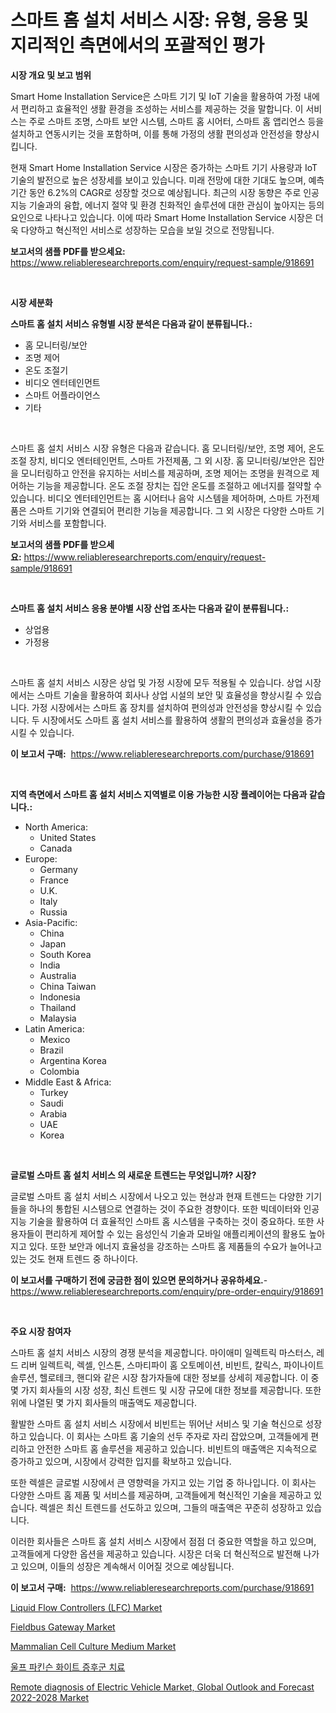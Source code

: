 <p><h1>스마트 홈 설치 서비스 시장: 유형, 응용 및 지리적인 측면에서의 포괄적인 평가</h1></p><p><strong>시장 개요 및 보고 범위</strong></p>
<p><p>Smart Home Installation Service은 스마트 기기 및 IoT 기술을 활용하여 가정 내에서 편리하고 효율적인 생활 환경을 조성하는 서비스를 제공하는 것을 말합니다. 이 서비스는 주로 스마트 조명, 스마트 보안 시스템, 스마트 홈 시어터, 스마트 홈 앱리언스 등을 설치하고 연동시키는 것을 포함하며, 이를 통해 가정의 생활 편의성과 안전성을 향상시킵니다.</p><p>현재 Smart Home Installation Service 시장은 증가하는 스마트 기기 사용량과 IoT 기술의 발전으로 높은 성장세를 보이고 있습니다. 미래 전망에 대한 기대도 높으며, 예측 기간 동안 6.2%의 CAGR로 성장할 것으로 예상됩니다. 최근의 시장 동향은 주로 인공지능 기술과의 융합, 에너지 절약 및 환경 친화적인 솔루션에 대한 관심이 높아지는 등의 요인으로 나타나고 있습니다. 이에 따라 Smart Home Installation Service 시장은 더욱 다양하고 혁신적인 서비스로 성장하는 모습을 보일 것으로 전망됩니다.</p></p>
<p><strong>보고서의 샘플 PDF를 받으세요:</strong> <a href="https://www.reliableresearchreports.com/enquiry/request-sample/918691">https://www.reliableresearchreports.com/enquiry/request-sample/918691</a></p>
<p>&nbsp;</p>
<p><strong>시장 세분화</strong></p>
<p><strong>스마트 홈 설치 서비스 유형별 시장 분석은 다음과 같이 분류됩니다.:</strong></p>
<p><ul><li>홈 모니터링/보안</li><li>조명 제어</li><li>온도 조절기</li><li>비디오 엔터테인먼트</li><li>스마트 어플라이언스</li><li>기타</li></ul></p>
<p>&nbsp;</p>
<p><p>스마트 홈 설치 서비스 시장 유형은 다음과 같습니다. 홈 모니터링/보안, 조명 제어, 온도 조절 장치, 비디오 엔터테인먼트, 스마트 가전제품, 그 외 시장. 홈 모니터링/보안은 집안을 모니터링하고 안전을 유지하는 서비스를 제공하며, 조명 제어는 조명을 원격으로 제어하는 기능을 제공합니다. 온도 조절 장치는 집안 온도를 조절하고 에너지를 절약할 수 있습니다. 비디오 엔터테인먼트는 홈 시어터나 음악 시스템을 제어하며, 스마트 가전제품은 스마트 기기와 연결되어 편리한 기능을 제공합니다. 그 외 시장은 다양한 스마트 기기와 서비스를 포함합니다.</p></p>
<p><strong>보고서의 샘플 PDF를 받으세요:</strong>&nbsp;<a href="https://www.reliableresearchreports.com/enquiry/request-sample/918691">https://www.reliableresearchreports.com/enquiry/request-sample/918691</a></p>
<p>&nbsp;</p>
<p><strong> 스마트 홈 설치 서비스 응용 분야별 시장 산업 조사는 다음과 같이 분류됩니다.:</strong></p>
<p><ul><li>상업용</li><li>가정용</li></ul></p>
<p>&nbsp;</p>
<p><p>스마트 홈 설치 서비스 시장은 상업 및 가정 시장에 모두 적용될 수 있습니다. 상업 시장에서는 스마트 기술을 활용하여 회사나 상업 시설의 보안 및 효율성을 향상시킬 수 있습니다. 가정 시장에서는 스마트 홈 장치를 설치하여 편의성과 안전성을 향상시킬 수 있습니다. 두 시장에서도 스마트 홈 설치 서비스를 활용하여 생활의 편의성과 효율성을 증가시킬 수 있습니다. </p></p>
<p><strong>이 보고서 구매:</strong>&nbsp; <a href="https://www.reliableresearchreports.com/purchase/918691">https://www.reliableresearchreports.com/purchase/918691</a></p>
<p>&nbsp;</p>
<p><strong>지역 측면에서 스마트 홈 설치 서비스 지역별로 이용 가능한 시장 플레이어는 다음과 같습니다.:</strong></p>
<p><ul>
    <li>
        North America:
        <ul>
            <li>United States</li>
            <li>Canada</li>
        </ul>
    </li>
    <li>
        Europe:
        <ul>
            <li>Germany</li>
            <li>France</li>
            <li>U.K.</li>
            <li>Italy</li>
            <li>Russia</li>
        </ul>
    </li>
    <li>
        Asia-Pacific:
        <ul>
            <li>China</li>
            <li>Japan</li>
            <li>South Korea</li>
            <li>India</li>
            <li>Australia</li>
            <li>China Taiwan</li>
            <li>Indonesia</li>
            <li>Thailand</li>
            <li>Malaysia</li>
        </ul>
    </li>
    <li>
        Latin America:
        <ul>
            <li>Mexico</li>
            <li>Brazil</li>
            <li>Argentina Korea</li>
            <li>Colombia</li>
        </ul>
    </li>
    <li>
        Middle East & Africa:
        <ul>
            <li>Turkey</li>
            <li>Saudi</li>
            <li>Arabia</li>
            <li>UAE</li>
            <li>Korea</li>
        </ul>
    </li>
    </ul></p>
<p>&nbsp;</p>
<p><strong>글로벌 스마트 홈 설치 서비스 의 새로운 트렌드는 무엇입니까? 시장?</strong></p>
<p><p>글로벌 스마트 홈 설치 서비스 시장에서 나오고 있는 현상과 현재 트렌드는 다양한 기기들을 하나의 통합된 시스템으로 연결하는 것이 주요한 경향이다. 또한 빅데이터와 인공지능 기술을 활용하여 더 효율적인 스마트 홈 시스템을 구축하는 것이 중요하다. 또한 사용자들이 편리하게 제어할 수 있는 음성인식 기술과 모바일 애플리케이션의 활용도 높아지고 있다. 또한 보안과 에너지 효율성을 강조하는 스마트 홈 제품들의 수요가 늘어나고 있는 것도 현재 트렌드 중 하나이다.</p></p>
<p><strong>이 보고서를 구매하기 전에 궁금한 점이 있으면 문의하거나 공유하세요.</strong>- <a href="https://www.reliableresearchreports.com/enquiry/pre-order-enquiry/918691">https://www.reliableresearchreports.com/enquiry/pre-order-enquiry/918691</a></p>
<p>&nbsp;</p>
<p><strong>주요 시장 참여자</strong></p>
<p><p>스마트 홈 설치 서비스 시장의 경쟁 분석을 제공합니다. 마이애미 일렉트릭 마스터스, 레드 리버 일렉트릭, 렉셀, 인스톤, 스마티파이 홈 오토메이션, 비빈트, 칼릭스, 파이나이트 솔루션, 헬로테크, 핸디와 같은 시장 참가자들에 대한 정보를 상세히 제공합니다. 이 중 몇 가지 회사들의 시장 성장, 최신 트렌드 및 시장 규모에 대한 정보를 제공합니다. 또한 위에 나열된 몇 가지 회사들의 매출액도 제공합니다.</p><p>활발한 스마트 홈 설치 서비스 시장에서 비빈트는 뛰어난 서비스 및 기술 혁신으로 성장하고 있습니다. 이 회사는 스마트 홈 기술의 선두 주자로 자리 잡았으며, 고객들에게 편리하고 안전한 스마트 홈 솔루션을 제공하고 있습니다. 비빈트의 매출액은 지속적으로 증가하고 있으며, 시장에서 강력한 입지를 확보하고 있습니다.</p><p>또한 렉셀은 글로벌 시장에서 큰 영향력을 가지고 있는 기업 중 하나입니다. 이 회사는 다양한 스마트 홈 제품 및 서비스를 제공하며, 고객들에게 혁신적인 기술을 제공하고 있습니다. 렉셀은 최신 트렌드를 선도하고 있으며, 그들의 매출액은 꾸준히 성장하고 있습니다.</p><p>이러한 회사들은 스마트 홈 설치 서비스 시장에서 점점 더 중요한 역할을 하고 있으며, 고객들에게 다양한 옵션을 제공하고 있습니다. 시장은 더욱 더 혁신적으로 발전해 나가고 있으며, 이들의 성장은 계속해서 이어질 것으로 예상됩니다.</p></p>
<p><strong>이 보고서 구매:</strong>&nbsp;&nbsp;<a href="https://www.reliableresearchreports.com/purchase/918691">https://www.reliableresearchreports.com/purchase/918691</a></p>
<p><p><a href="https://github.com/ashepherd82/Market-Research-Report-List-3/blob/main/liquid-flow-controllers-lfc-market.md">Liquid Flow Controllers (LFC) Market</a></p><p><a href="https://github.com/irfadac/Market-Research-Report-List-2/blob/main/fieldbus-gateway-market.md">Fieldbus Gateway Market</a></p><p><a href="https://view.publitas.com/reportprime-1/mammalian-cell-culture-medium-market-provides-detailed-segmentation-of-this-market-based-on-type-application-and-region-and-forecast-for-the-period-from-2024-2031/">Mammalian Cell Culture Medium Market</a></p><p><a href="https://medium.com/@jguiamba/%EC%9A%B8%ED%94%84-%ED%8C%8C%ED%82%A8%EC%8A%A8-%ED%99%94%EC%9D%B4%ED%8A%B8-%EC%A6%9D%ED%9B%84%EA%B5%B0-%EC%B9%98%EB%A3%8C-%EC%8B%9C%EC%9E%A5-%EC%8B%9C%EC%9E%A5-%EC%A0%90%EC%9C%A0%EC%9C%A8-%EC%8B%9C%EC%9E%A5-%ED%8A%B8%EB%A0%8C%EB%93%9C-%EB%B0%8F-%EB%AF%B8%EB%9E%98-%EC%84%B1%EC%9E%A5-%ED%83%90%EC%83%89-2f848ce79949">울프 파킨슨 화이트 증후군 치료</a></p><p><a href="https://metal-farmhouse-e95.notion.site/Remote-diagnosis-of-Electric-Vehicle-Market-Global-Outlook-and-Forecast-2022-2028-Market-Size-and--38b2781625f545a98396ad12dd0bd86d">Remote diagnosis of Electric Vehicle Market, Global Outlook and Forecast 2022-2028 Market</a></p></p>
